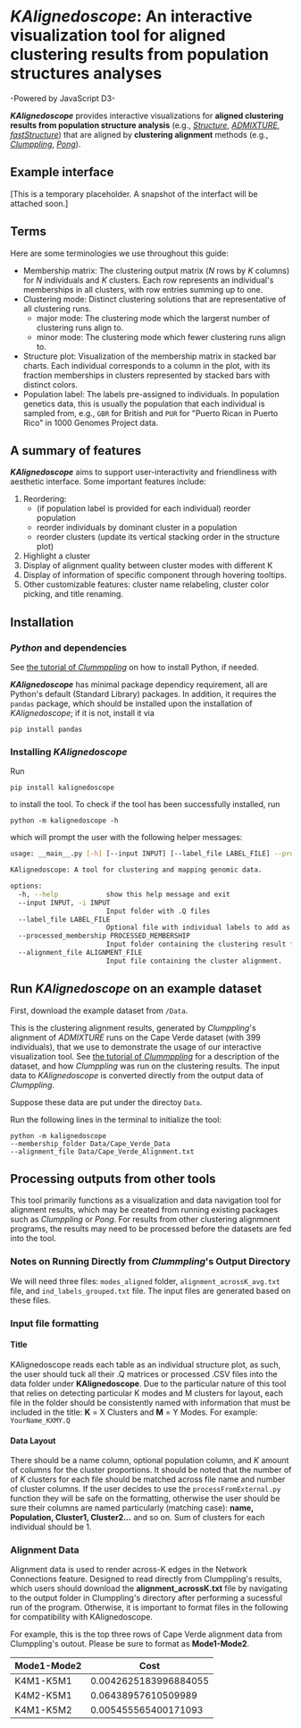 # *KAlignedoscope*: An interactive visualization tool for aligned clustering results from population structures analyses
-Powered by JavaScript D3-

***KAlignedoscope*** provides interactive visualizations for **aligned clustering results from population structure analysis** (e.g., [*Structure*](https://web.stanford.edu/group/pritchardlab/structure.html), [*ADMIXTURE*](https://github.com/NovembreLab/admixture), [*fastStructure*](https://rajanil.github.io/fastStructure)) that are aligned by **clustering alignment** methods (e.g., [*Clumppling*](https://github.com/PopGenClustering/Clumppling), [*Pong*](https://github.com/ramachandran-lab/pong)).

## Example interface
[This is a temporary placeholder. A snapshot of the interfact will be attached soon.]

## Terms
Here are some terminologies we use throughout this guide:
* Membership matrix: The clustering output matrix ($N$ rows by $K$ columns) for $N$ individuals and $K$ clusters. Each row represents an individual's memberships in all clusters, with row entries summing up to one. 
* Clustering mode: Distinct clustering solutions that are representative of all clustering runs.
  * major mode: The clustering mode which the largerst number of clustering runs align to.
  * minor mode: The clustering mode which fewer clustering runs align to.
* Structure plot: Visualization of the membership matrix in stacked bar charts. Each individual corresponds to a column in the plot, with its fraction memberships in clusters represented by stacked bars with distinct colors.
* Population label: The labels pre-assigned to individuals. In population genetics data, this is usually the population that each individual is sampled from, e.g., ``GBR`` for British and ``PUR`` for "Puerto Rican in Puerto Rico" in 1000 Genomes Project data.

## A summary of features

***KAlignedoscope*** aims to support user-interactivity and friendliness with aesthetic interface. Some important features include:
1. Reordering:
   * (if population label is provided for each individual) reorder population
   * reorder individuals by dominant cluster in a population
   * reorder clusters (update its vertical stacking order in the structure plot)
2. Highlight a cluster
3. Display of alignment quality between cluster modes with different K
4. Display of information of specific component through hovering tooltips.
5. Other customizable features: cluster name relabeling, cluster color picking, and title renaming. 

## Installation
### *Python* and dependencies
See [the tutorial of *Clummppling*](https://github.com/PopGenClustering/Clumppling) on how to install Python, if needed.

***KAlignedoscope*** has minimal package dependicy requirement, all are Python's default (Standard Library) packages. In addition, it requires the `pandas` package, which should be installed upon the installation of *KAlignedoscope*; if it is not, install it via
````
pip install pandas
````

### Installing *KAlignedoscope*

Run
````
pip install kalignedoscope
````
to install the tool. To check if the tool has been successfully installed, run
````
python -m kalignedoscope -h
````
which will prompt the user with the following helper messages:
````bash
usage: __main__.py [-h] [--input INPUT] [--label_file LABEL_FILE] --processed_membership PROCESSED_MEMBERSHIP --alignment_file ALIGNMENT_FILE

KAlignedoscope: A tool for clustering and mapping genomic data.

options:
  -h, --help            show this help message and exit
  --input INPUT, -i INPUT
                        Input folder with .Q files
  --label_file LABEL_FILE
                        Optional file with individual labels to add as the second column
  --processed_membership PROCESSED_MEMBERSHIP
                        Input folder containing the clustering result files.
  --alignment_file ALIGNMENT_FILE
                        Input file containing the cluster alignment.
````

## Run *KAlignedoscope* on an example dataset

First, download the example dataset from ``/Data``.

This is the clustering alignment results, generated by *Clumppling*'s alignment of *ADMIXTURE* runs on the Cape Verde dataset (with 399 individuals), that we use to demonstrate the usage of our interactive visualization tool. 
See [the tutorial of *Clummppling*](https://github.com/PopGenClustering/Clumppling) for a description of the dataset, and how *Clumppling* was run on the clustering results. The input data to *KAlignedoscope* is converted directly from the output data of *Clumppling*.

Suppose these data are put under the directoy ``Data``.

Run the following lines in the terminal to initialize the tool:
````
python -m kalignedoscope 
--membership_folder Data/Cape_Verde_Data 
--alignment_file Data/Cape_Verde_Alignment.txt 
````

## Processing outputs from other tools
This tool primarily functions as a visualization and data navigation tool for alignment results, which may be created from running existing packages such as *Clumppling* or *Pong*. For results from other clustering alignmnent programs, the results may need to be processed before the datasets are fed into the tool.

### Notes on Running Directly from *Clummpling*'s Output Directory
We will need three files: ``modes_aligned`` folder, ``alignment_acrossK_avg.txt`` file, and ``ind_labels_grouped.txt`` file. The input files are generated based on these files.  

### Input file formatting 
#### Title 
KAlignedoscope reads each table as an individual structure plot, as such, the user should tuck all their .Q matrices or processed .CSV files into the data folder under **KAlignedoscope**. Due to the particular nature of this tool that relies on detecting particular K modes and M clusters for layout, each file in the folder should be consistently named with information that must be included in the title: **K** = X Clusters and **M** = Y Modes. For example: ````YourName_KXMY.Q````

#### Data Layout
There should be a name column, optional population column, and $K$ amount of columns for the cluster proportions. It should be noted that the number of of $K$ clusters for each file should be matched across file name and number of cluster columns. If the user decides to use the ````processFromExternal.py```` function they will be safe on the formatting, otherwise the user should be sure their columns are named particularly (matching case): **name, Population, Cluster1, Cluster2...** and so on. Sum of clusters for each individual should be 1.  

### Alignment Data
Alignment data is used to render across-K edges in the Network Connections feature. Designed to read directly from Clumppling's results, which users should download the **alignment_acrossK.txt** file by navigating to the output folder in Clumppling's directory after performing a sucessful run of the program. Otherwise, it is important to format files in the following for compatibility with KAlignedoscope. 

For example, this is the top three rows of Cape Verde alignment data from Clumppling's outout. Please be sure to format as **Mode1-Mode2**. 

| Mode1-Mode2 | Cost                  |
|-------------|-----------------------|
| K4M1-K5M1   | 0.0042625183996884055 |
| K4M2-K5M1   | 0.06438957610509989   |
| K4M1-K5M2   | 0.005455565400171093  |


